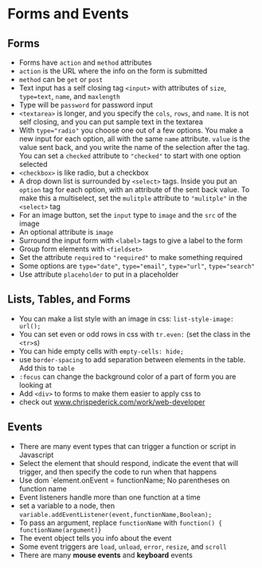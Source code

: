# Forms and Events

## Forms
* Forms have `action` and `method` attributes
* `action` is the URL where the info on the form is submitted
* `method` can be `get` or `post`
* Text input has a self closing tag `<input>` with attributes of `size`, `type=text`, `name`, and `maxlength`
* Type will be `password` for password input
* `<textarea>` is longer, and you specify the `cols`, `rows`, and `name`. It is not self closing, and you can put sample text in the textarea
* With `type="radio"` you choose one out of a few options. You make a new input for each option, all with the same `name` attribute. `value` is the value sent back, and you write the name of the selection after the tag. You can set a `checked` attribute to `"checked"` to start with one option selected
* `<checkbox>` is like radio, but a checkbox
* A drop down list is surrounded by `<select>` tags. Inside you put an `option` tag for each option, with an attribute of the sent back value. To make this a multiselect, set the `mulitple` attribute to `"mulitple"` in the `<select>` tag
* For an image button, set the `input` type to `image` and the `src` of the image
* An optional attribute is `image`
* Surround the input form with `<label>` tags to give a label to the form
* Group form elements with `<fieldset>`
* Set the attribute `required` to `"required"` to make something required
* Some options are  `type="date"`, `type="email"`, `type="url"`, `type="search"`
* Use attribute `placeholder` to put in a placeholder

## Lists, Tables, and Forms
* You can make a list style with an image in css: `list-style-image: url();`
* You can set even or odd rows in css with `tr.even:` (set the class in the `<tr>`s)
* You can hide empty cells with `empty-cells: hide;`
* use `border-spacing` to add separation between elements in the table. Add this to `table`
* `:focus` can change the background color of a part of form you are looking at
* Add `<div>` to forms to make them easier to apply css to
* check out www.chrispederick.com/work/web-developer

## Events
* There are many event types that can trigger a function or script in Javascript
* Select the element that should respond, indicate the event that will trigger, and then specify the code to run when that happens
* Use dom `element.onEvent = functionName; No parentheses on function name
* Event listeners handle more than one function at a time
* set a variable to a node, then `variable.addEventListener(event,functionName,Boolean);`
* To pass an argument, replace `functionName` with `function() { functionName(argument)}`
* The event object tells you info about the event
* Some event triggers are `load`, `unload`, `error`, `resize`, and `scroll`
* There are many **mouse events** and **keyboard** events


